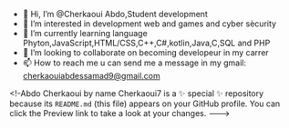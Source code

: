 - 👋 Hi, I’m @Cherkaoui Abdo,Student development 
- 👀 I’m interested in development web and games and cyber sècurity
- 🌱 I’m currently learning language Phyton,JavaScript,HTML/CSS,C++,C#,kotlin,Java,C,SQL and PHP
- 💞️ I’m looking to collaborate on becoming developeur in my carrer
- 📫 How to reach me u can send me a message in my gmail:
cherkaouiabdessamad9@gmail.com

<!-Abdo Cherkaoui by name Cherkaoui7 is a ✨ special ✨ repository because its `README.md` (this file) appears on your GitHub profile.
You can click the Preview link to take a look at your changes.
--->
